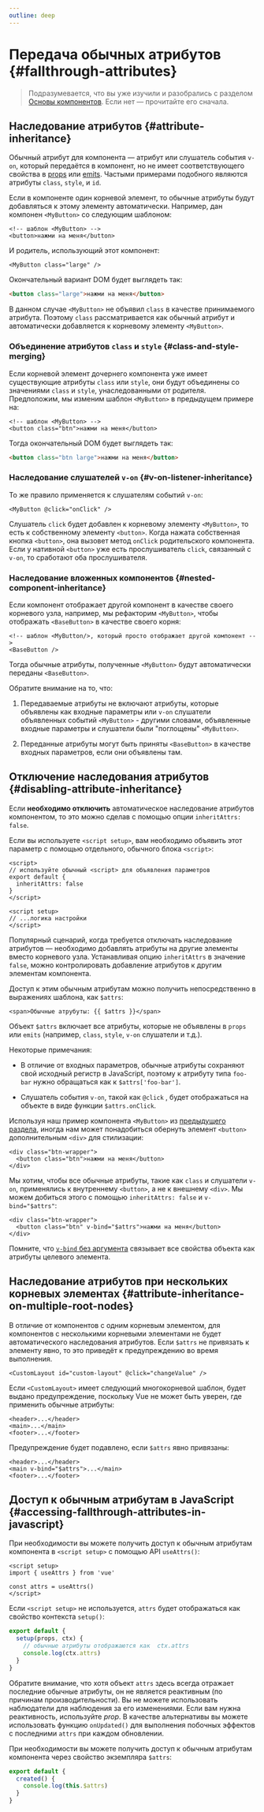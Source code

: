 ```yaml
---
outline: deep
---
```


# Передача обычных атрибутов {#fallthrough-attributes}

> Подразумевается, что вы уже изучили и разобрались с разделом [Основы компонентов](/guide/essentials/component-basics). Если нет — прочитайте его сначала.

## Наследование атрибутов {#attribute-inheritance}

Обычный атрибут для компонента — атрибут или слушатель события `v-on`, который передаётся в компонент, но не имеет соответствующего свойства в [props](./props) или [emits](./events.html#declaring-emitted-events). Частыми примерами подобного являются атрибуты `class`, `style`, и `id`.

Если в компоненте один корневой элемент, то обычные атрибуты будут добавляться к этому элементу автоматически. Например, дан компонен `<MyButton>` со следующим шаблоном:

```vue-html
<!-- шаблон <MyButton> -->
<button>нажми на меня</button>
```

И родитель, использующий этот компонент:

```vue-html
<MyButton class="large" />
```

Окончательный вариант DOM будет выглядеть так:

```html
<button class="large">нажми на меня</button>
```

В данном случае `<MyButton>` не объявил `class` в качестве принимаемого атрибута. Поэтому `class` рассматривается как обычный атрибут и автоматически добавляется к корневому элементу `<MyButton>`.

### Объединение атрибутов `class` и `style` {#class-and-style-merging}

Если корневой элемент дочернего компонента уже имеет существующие атрибуты `class` или `style`, они будут объединены со значениями `class` и `style`, унаследованными от родителя. Предположим, мы изменим шаблон `<MyButton>` в предыдущем примере на:

```vue-html
<!-- шаблон <MyButton> -->
<button class="btn">нажми на меня</button>
```

Тогда окончательный DOM будет выглядеть так:

```html
<button class="btn large">нажми на меня</button>
```

### Наследование слушателей `v-on` {#v-on-listener-inheritance}

То же правило применяется к слушателям событий `v-on`:

```vue-html
<MyButton @click="onClick" />
```

Слушатель `click` будет добавлен к корневому элементу `<MyButton>`, то есть к собственному элементу `<button>`. Когда нажата собственная кнопка `<button>`, она вызовет метод `onClick` родительского компонента. Если у нативной `<button>` уже есть прослушиватель `click`, связанный с `v-on`, то сработают оба прослушивателя.

### Наследование вложенных компонентов {#nested-component-inheritance}

Если компонент отображает другой компонент в качестве своего корневого узла, например, мы рефакторим `<MyButton>`, чтобы отображать `<BaseButton>` в качестве своего корня:

```vue-html
<!-- шаблон <MyButton/>, который просто отображает другой компонент -->
<BaseButton />
```

Тогда обычные атрибуты, полученные `<MyButton>` будут автоматически переданы `<BaseButton>`.

Обратите внимание на то, что:

1. Передаваемые атрибуты не включают атрибуты, которые объявлены как входные параметры или `v-on` слушатели объявленных событий `<MyButton>` -  другими словами, объявленные входные параметры и слушатели были "поглощены" `<MyButton>`.

2. Переданные атрибуты могут быть приняты `<BaseButton>` в качестве входных параметров, если они объявлены там.

## Отключение наследования атрибутов {#disabling-attribute-inheritance}

Если **необходимо отключить** автоматическое наследование атрибутов компонентом, то это можно сделав с помощью опции `inheritAttrs: false`.

<div class="composition-api">

Если вы используете `<script setup>`, вам необходимо объявить этот параметр с помощью отдельного, обычного блока `<script>`:

```vue
<script>
// используйте обычный <script> для объявления параметров
export default {
  inheritAttrs: false
}
</script>

<script setup>
// ...логика настройки
</script>
```

</div>

Популярный сценарий, когда требуется отключать наследование атрибутов — необходимо добавлять атрибуты на другие элементы вместо корневого узла. Устанавливая опцию `inheritAttrs` в значение `false`, можно контролировать добавление атрибутов к другим элементам компонента.

Доступ к этим обычным атрибутам можно получить непосредственно в выражениях шаблона, как `$attrs`:

```vue-html
<span>Обычные атрубуты: {{ $attrs }}</span>
```

Объект `$attrs` включает все атрибуты, которые не объявлены в `props` или `emits` (например, `class`, `style`, `v-on` слушатели и т.д.).

Некоторые примечания:

- В отличие от входных параметров, обычные атрибуты сохраняют свой исходный регистр в JavaScript, поэтому к атрибуту типа `foo-bar` нужно обращаться как к `$attrs['foo-bar']`.

- Слушатель события `v-on`, такой как `@click` , будет отображаться на объекте в виде функции `$attrs.onClick`.

Используя наш пример компонента `<MyButton>` из [предыдущего раздела](#attribute-inheritance), иногда нам может понадобиться обернуть элемент `<button>` дополнительным `<div>` для стилизации:

```vue-html
<div class="btn-wrapper">
  <button class="btn">нажми на меня</button>
</div>
```

Мы хотим, чтобы все обычные атрибуты, такие как `class` и слушатели `v-on`, применялись к внутреннему `<button>`, а не к внешнему `<div>`. Мы можем добиться этого с помощью `inheritAttrs: false` и `v-bind="$attrs"`:

```vue-html{2}
<div class="btn-wrapper">
  <button class="btn" v-bind="$attrs">нажми на меня</button>
</div>
```

Помните, что [`v-bind` без аргумента](/guide/essentials/template-syntax.html#dynamically-binding-multiple-attributes) связывает все свойства объекта как атрибуты целевого элемента.

## Наследование атрибутов при нескольких корневых элементах {#attribute-inheritance-on-multiple-root-nodes}

В отличие от компонентов с одним корневым элементом, для компонентов с несколькими корневыми элементами не будет автоматического наследования атрибутов. Если `$attrs` не привязать к элементу явно, то это приведёт к предупреждению во время выполнения.

```vue-html
<CustomLayout id="custom-layout" @click="changeValue" />
```

Если `<CustomLayout>` имеет следующий многокорневой шаблон, будет выдано предупреждение, поскольку Vue не может быть уверен, где применить обычные атрибуты:

```vue-html
<header>...</header>
<main>...</main>
<footer>...</footer>
```

Предупреждение будет подавлено, если `$attrs` явно привязаны:

```vue-html{2}
<header>...</header>
<main v-bind="$attrs">...</main>
<footer>...</footer>
```

## Доступ к обычным атрибутам в JavaScript {#accessing-fallthrough-attributes-in-javascript}

<div class="composition-api">

При необходимости вы можете получить доступ к обычным атрибутам компонента в `<script setup>` с помощью API `useAttrs()`:

```vue
<script setup>
import { useAttrs } from 'vue'

const attrs = useAttrs()
</script>
```

Если `<script setup>` не используется, `attrs` будет отображаться как свойство контекста `setup()`:

```js
export default {
  setup(props, ctx) {
    // обычные атрибуты отображаются как  ctx.attrs
    console.log(ctx.attrs)
  }
}
```

Обратите внимание, что хотя объект `attrs` здесь всегда отражает последние обычные атрибуты, он не является реактивным (по причинам производительности). Вы не можете использовать наблюдатели для наблюдения за его изменениями. Если вам нужна реактивность, используйте _prop_. В качестве альтернативы вы можете использовать функцию `onUpdated()` для выполнения побочных эффектов с последними `attrs` при каждом обновлении.

</div>

<div class="options-api">

При необходимости вы можете получить доступ к обычным атрибутам компонента через свойство экземпляра `$attrs`:

```js
export default {
  created() {
    console.log(this.$attrs)
  }
}
```

</div>
